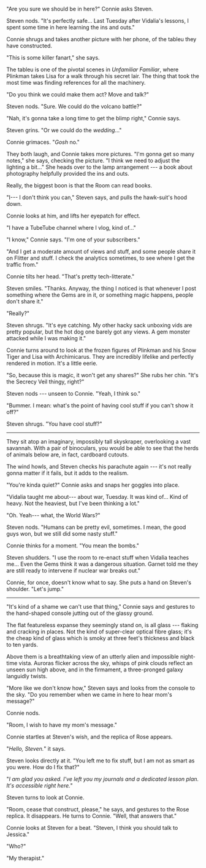 "Are you sure we should be in here?" Connie asks Steven.

Steven nods. "It's perfectly safe... Last Tuesday after Vidalia's lessons,
I spent some time in here learning the ins and outs."

Connie shrugs and takes another picture with her phone, of the tableu they
have constructed.

"This is some killer fanart," she says.

The tableu is one of the pivotal scenes in *Unfamiliar Familiar*, where Plinkman
takes Lisa for a walk through his secret lair. The thing that took the most time
was finding references for all the machinery.

"Do you think we could make them act? Move and talk?"

Steven nods. "Sure. We could do the volcano battle?"

"Nah, it's gonna take a long time to get the blimp right," Connie says.

Steven grins. "Or we could do the *wedding*..."

Connie grimaces. "*Gosh* no."

They both laugh, and Connie takes more pictures. "I'm gonna get
so many notes," she says, checking the picture. "I think we need to adjust the lighting
a bit..." She heads over to the lamp arrangement --- a book about photography helpfully
provided the ins and outs.

Really, the biggest boon is that the Room can read books.

"I--- I don't think you can," Steven says, and pulls the hawk-suit's hood down.

Connie looks at him, and lifts her eyepatch for effect.

"I have a TubeTube channel where I vlog, kind of..."

"I know," Connie says. "I'm one of your subscribers."

"And I get a moderate amount of views and stuff, and some people
share it on Flitter and stuff. I check the analytics sometimes, to see
where I get the traffic from."

Connie tilts her head. "That's pretty tech-litterate."

Steven smiles. "Thanks. Anyway, the thing I noticed is that whenever I post
something where the Gems are in it, or something magic happens, people don't
share it."

"Really?"

Steven shrugs. "It's eye catching. My other hacky sack unboxing vids are pretty popular,
but the hot dog one barely got any views. A gem monster attacked while I was making it."

Connie turns around to look at the frozen figures of Plinkman and his Snow Tiger and Lisa with
Archimicarus. They are incredibly lifelike and perfectly rendered in motion. It's a little eerie.

"So, because this is magic, it won't get any shares?" She rubs her chin. "It's the Secrecy Veil thingy,
right?"

Steven nods --- unseen to Connie. "Yeah, I think so."

"Bummer. I mean: what's the point of having cool stuff if you can't show it off?"

Steven shrugs. "You have cool stuff?"

----

They sit atop an imaginary, impossibly tall skyskraper, overlooking a vast savannah. With a 
pair of binoculars, you would be able to see that the herds of animals below are, in fact,
cardboard cutouts.

The wind howls, and Steven checks his parachute again --- it's not really gonna matter if it fails,
but it adds to the realism.

"You're kinda quiet?" Connie asks and snaps her goggles into place.

"Vidalia taught me about--- about war, Tuesday. It was kind of... Kind of heavy. Not the heaviest,
but I've been thinking a lot."

"Oh. Yeah--- what, the World Wars?"

Steven nods. "Humans can be pretty evil, sometimes. I mean, the good guys won, but we still did
some nasty stuff."

Connie thinks for a moment. "You mean the bombs."

Steven shudders. "I use the room to re-enact stuff when Vidalia teaches me... Even the Gems
think it was a dangerous situation. Garnet told me they are still ready to intervene if nuclear
war breaks out."

Connie, for once, doesn't know what to say. She puts a hand on Steven's shoulder. "Let's jump."

----

"It's kind of a shame we can't use that thing," Connie says and gestures to the hand-shaped console
jutting out of the glassy ground.

The flat featureless expanse they seemingly stand on, is all glass --- flaking and cracking in places.
Not the kind of super-clear optical fibre glass; it's the cheap kind of glass which is smoky at three feet's
thickness and black to ten yards.

Above them is a breathtaking view of an utterly alien and impossible night-time vista. Auroras flicker across
the sky, whisps of pink clouds reflect an unseen sun high above, and in the firmament, a three-pronged galaxy
languidly twists.

"More like we don't know how," Steven says and looks from the console to the sky. "Do you remember when
we came in here to hear mom's message?"

Connie nods.

"Room, I wish to have my mom's message."

Connie startles at Steven's wish, and the replica of Rose appears.

"*Hello, Steven.*" it says.

Steven looks directly at it. "You left me to fix stuff, but I am not as smart as you were. How do I fix that?"

"*I am glad you asked. I've left you my journals and a dedicated lesson plan. It's accessible right here.*"

Steven turns to look at Connie.

"Room, cease that construct, please," he says, and gestures to the Rose replica. It disappears. He turns
to Connie. "Well, that answers that."

Connie looks at Steven for a beat. "Steven, I think you should talk to Jessica."

"Who?"

"My therapist."
